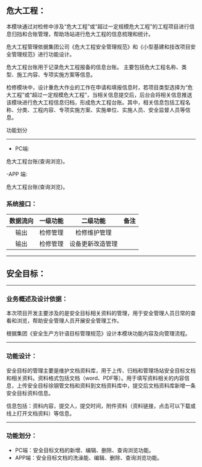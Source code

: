 ## 危大工程：

本模块通过对检修中涉及“危大工程”或“超过一定规模危大工程”的工程项目进行信息归挡和合账管理，帮助场站进行危大工程的信息梳理和统计。

危大工程管理依据集团公司《危大工程安全管理规范》和《小型基建和技改项目安全管理规范》进行功能设计。


危大工程台账用于记录危大工程报备的信息台账。
主要包括危大工程名称、类型、施工内容、专项实施方案等信息。

检修模块中，设计重危大作业的工作在申请和填报信息时，若项目类型选择为“危大工程”或“超过一定规模危大工程”，当相关信息提交后，后台会将相关信息推送该模块进行危大工程信息归档，形成危大工程台账。其中，相关信息包括工程名称、分类、工程内容、专项实施方案、实施单位、实施人员、安全监督人员等信息。

功能划分
- ---
- PC端:

危大工程台账(查询浏览)。

-APP 端:

危大工程台账(查询浏览)。

### 系统接口：
|数据流向|一级功能|二级功能|备注|
|:-:|:-:|:-:|:-:|
|输出|检修管理|检修维护管理|
|输出|检修管理|设备更新改造管理|

---

## 安全目标：

---
### 业务概述及设计依据：

本次项目开发主要涉及的是安全目标相关资料的管理，用于安全管理人员日常的查看和浏览，帮助安全管理人员开展安全管理工作。

根据集团《安全生产方针语目标管理规范》设计本模块功能内容及向管理流程。

----
### 功能设计：

安全目标的管理主要是维护文档资料库，用于上传、归档和管理场站安全目标文档和相关资料。资料格式包括文档（word、PDF等）。用于填写资料相关的内容信息，上传安全目标徐钢管文档和资料到文档资料库中，提交后文档资料库新增一条安全目标资料信息。

信息包括：资料内容，提交人，提交时间，附件资料（资料链接，点击可以下载或线上打开文档资料）等信息。

---
### 功能划分：

- PC端：安全目标文档的新增、编辑、删除、查询浏览功能。
- APP端：安全目标文档的洗澡能、编辑、删除、查询浏览功能。

